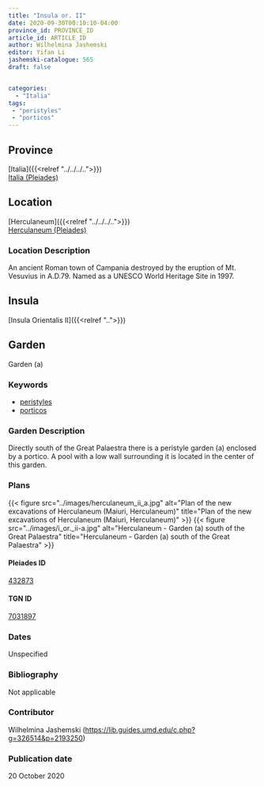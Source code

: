 ```yaml
---
title: "Insula or. II"
date: 2020-09-30T00:10:10-04:00
province_id: PROVINCE_ID
article_id: ARTICLE_ID
author: Wilhelmina Jashemski
editor: Yifan Li
jashemski-catalogue: 565
draft: false


categories:
  - "Italia"
tags:
 - "peristyles"
 - "porticos"
---
```


## Province
[Italia]({{<relref "../../../..">}}) \
[Italia (Pleiades)](https://pleiades.stoa.org/places/1052)

 <!--### Province Description-->

<!-- DESCRIPTION -->

## Location
[Herculaneum]({{<relref "../../../..">}}) \
[Herculaneum (Pleiades)](https://pleiades.stoa.org/places/432873)

### Location Description
An ancient Roman town of Campania destroyed by the eruption of Mt. Vesuvius in A.D.79. Named as a UNESCO World Heritage Site in 1997.



## Insula
[Insula Orientalis II]({{<relref "..">}})

## Garden
Garden (a)

### Keywords
- [peristyles](http://vocab.getty.edu/page/aat/300080971)
- [porticos](http://vocab.getty.edu/page/aat/300004145)

### Garden Description
Directly south of the Great Palaestra there is a peristyle garden (a) enclosed by a portico. A pool with a low wall surrounding it is located in the center of this garden.

### Plans
{{< figure src="../images/herculaneum_ii_a.jpg" alt="Plan of the new excavations of Herculaneum (Maiuri, Herculaneum)" title="Plan of the new excavations of Herculaneum (Maiuri, Herculaneum)" >}}
{{< figure src="../images/i_or._ii-a.jpg" alt="Herculaneum - Garden (a) south of the Great Palaestra" title="Herculaneum - Garden (a) south of the Great Palaestra" >}}



#### Pleiades ID
[432873](https://pleiades.stoa.org/places/432873)

#### TGN ID
[7031897](http://vocab.getty.edu/page/tgn/7031897)

### Dates
Unspecified

### Bibliography
Not applicable

### Contributor
Wilhelmina Jashemski (https://lib.guides.umd.edu/c.php?g=326514&p=2193250)

### Publication date
20 October 2020